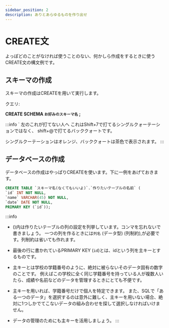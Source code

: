 ```yaml
---
sidebar_position: 2
description: ありとあらゆるものを作り出せ
---
```


# CREATE文

よっぽどのことがなければ使うことのない、何かしら作成をするときに使うCREATE文の構文例です。

## スキーマの作成

スキーマの作成はCREATEを用いて実行します。

クエリ:

**CREATE SCHEMA `お好みのスキーマ名` ;**

:::info ` 左のこれが打てない人へ
これはShift+7で打てるシングルクォーテーションではなく、 shift+@で打てるバッククォートです。

シングルクーテーションはオレンジ、バッククォートは茶色で表示されます。
:::

## データベースの作成

データベースの作成はやっぱりCREATEを使います。下に一例をあげておきます。

```sql
CREATE TABLE `スキーマ名(なくてもいいよ)`.`作りたいテーブルの名前` (
`id` INT NOT NULL,
`name` VARCHAR(45) NOT NULL,
`date` DATE NOT NULL,
PRIMARY KEY (`id`));
```

:::info
- ()内は作りたいテーブルの列の設定を列挙しています。コンマを忘れないで書きましょう。
一つの列を作るときには`列名` (データ型) (列制約),が必要です。列制約は省いても作れます。

- 最後の行に書かれているPRIMARY KEY (`id`)とは、idという列を主キーとするものです。
- 主キーとは学校の学籍番号のように、絶対に被らないそのデータ固有の数字のことです。
例えばこの学校に全く同じ学籍番号を持っている人が複数人いたら、成績や名前などのデータを管理するときにとても不便です。
- 主キーを用いれば、学籍番号だけで個人を特定できます。
また、SQLで「ある一つのデータ」を選択するのは意外に難しく、主キーを用いない場合、絶対に1つしかでてこないデータの組み合わせを探して選択しなければいけません。
- データの管理のためにも主キーを活用しましょう。
:::